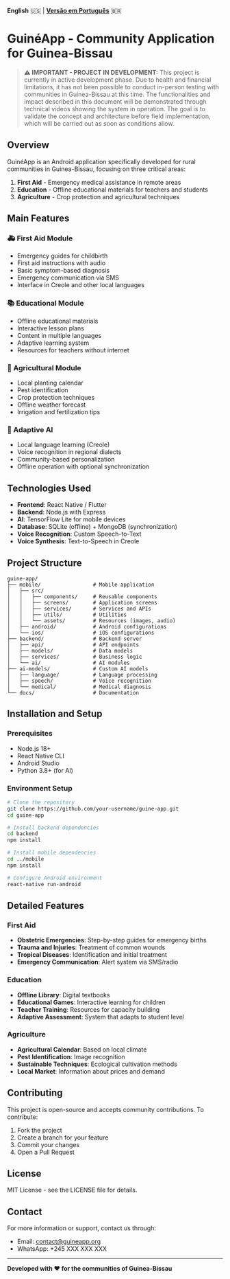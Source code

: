 **English** 🇺🇸 | **[Versão em Português](README.md)** 🇧🇷

# GuinéApp - Community Application for Guinea-Bissau

> **⚠️ IMPORTANT - PROJECT IN DEVELOPMENT:**
> This project is currently in active development phase. Due to health and financial limitations, it has not been possible to conduct in-person testing with communities in Guinea-Bissau at this time. The functionalities and impact described in this document will be demonstrated through technical videos showing the system in operation. The goal is to validate the concept and architecture before field implementation, which will be carried out as soon as conditions allow.

## Overview

GuinéApp is an Android application specifically developed for rural communities in Guinea-Bissau, focusing on three critical areas:

1. **First Aid** - Emergency medical assistance in remote areas
2. **Education** - Offline educational materials for teachers and students
3. **Agriculture** - Crop protection and agricultural techniques

## Main Features

### 🚑 First Aid Module
- Emergency guides for childbirth
- First aid instructions with audio
- Basic symptom-based diagnosis
- Emergency communication via SMS
- Interface in Creole and other local languages

### 📚 Educational Module
- Offline educational materials
- Interactive lesson plans
- Content in multiple languages
- Adaptive learning system
- Resources for teachers without internet

### 🌾 Agricultural Module
- Local planting calendar
- Pest identification
- Crop protection techniques
- Offline weather forecast
- Irrigation and fertilization tips

### 🤖 Adaptive AI
- Local language learning (Creole)
- Voice recognition in regional dialects
- Community-based personalization
- Offline operation with optional synchronization

## Technologies Used

- **Frontend**: React Native / Flutter
- **Backend**: Node.js with Express
- **AI**: TensorFlow Lite for mobile devices
- **Database**: SQLite (offline) + MongoDB (synchronization)
- **Voice Recognition**: Custom Speech-to-Text
- **Voice Synthesis**: Text-to-Speech in Creole

## Project Structure

```
guine-app/
├── mobile/                 # Mobile application
│   ├── src/
│   │   ├── components/     # Reusable components
│   │   ├── screens/        # Application screens
│   │   ├── services/       # Services and APIs
│   │   ├── utils/          # Utilities
│   │   └── assets/         # Resources (images, audio)
│   ├── android/            # Android configurations
│   └── ios/                # iOS configurations
├── backend/                # Backend server
│   ├── api/                # API endpoints
│   ├── models/             # Data models
│   ├── services/           # Business logic
│   └── ai/                 # AI modules
├── ai-models/              # Custom AI models
│   ├── language/           # Language processing
│   ├── speech/             # Voice recognition
│   └── medical/            # Medical diagnosis
└── docs/                   # Documentation
```

## Installation and Setup

### Prerequisites
- Node.js 18+
- React Native CLI
- Android Studio
- Python 3.8+ (for AI)

### Environment Setup

```bash
# Clone the repository
git clone https://github.com/your-username/guine-app.git
cd guine-app

# Install backend dependencies
cd backend
npm install

# Install mobile dependencies
cd ../mobile
npm install

# Configure Android environment
react-native run-android
```

## Detailed Features

### First Aid
- **Obstetric Emergencies**: Step-by-step guides for emergency births
- **Trauma and Injuries**: Treatment of common wounds
- **Tropical Diseases**: Identification and initial treatment
- **Emergency Communication**: Alert system via SMS/radio

### Education
- **Offline Library**: Digital textbooks
- **Educational Games**: Interactive learning for children
- **Teacher Training**: Resources for capacity building
- **Adaptive Assessment**: System that adapts to student level

### Agriculture
- **Agricultural Calendar**: Based on local climate
- **Pest Identification**: Image recognition
- **Sustainable Techniques**: Ecological cultivation methods
- **Local Market**: Information about prices and demand

## Contributing

This project is open-source and accepts community contributions. To contribute:

1. Fork the project
2. Create a branch for your feature
3. Commit your changes
4. Open a Pull Request

## License

MIT License - see the LICENSE file for details.

## Contact

For more information or support, contact us through:
- Email: contact@guineapp.org
- WhatsApp: +245 XXX XXX XXX

---

**Developed with ❤️ for the communities of Guinea-Bissau**